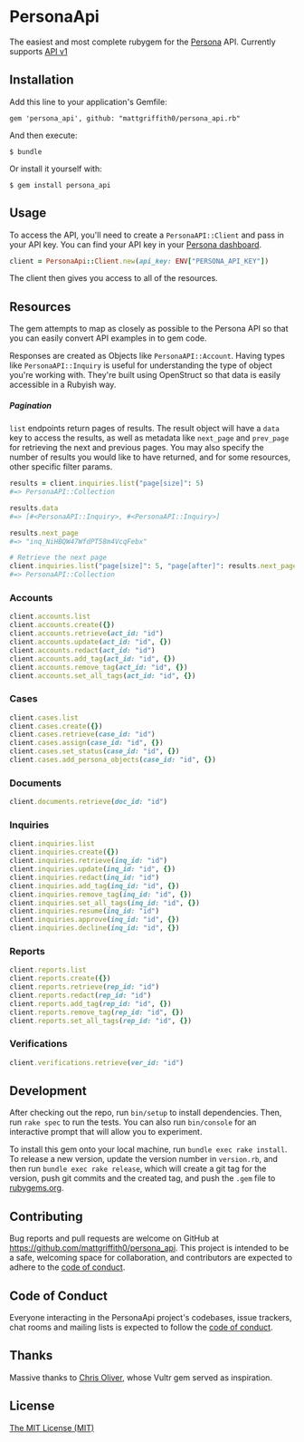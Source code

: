 # PersonaApi

The easiest and most complete rubygem for the [Persona](https://withpersona.com/) API. Currently supports [API v1](https://docs.withpersona.com/reference/introduction)

## Installation

Add this line to your application's Gemfile:

    gem 'persona_api', github: "mattgriffith0/persona_api.rb"

And then execute:

    $ bundle

Or install it yourself with:

    $ gem install persona_api

## Usage

To access the API, you'll need to create a `PersonaAPI::Client` and pass in your API key. You can find your API key in your [Persona dashboard](https://app.withpersona.com/dashboard/api-configuration).

```ruby
client = PersonaApi::Client.new(api_key: ENV["PERSONA_API_KEY"])
```
The client then gives you access to all of the resources.

## Resources

The gem attempts to map as closely as possible to the Persona API so that you can easily convert API examples in to gem code.

Responses are created as Objects like `PersonaAPI::Account`. Having types like `PersonaAPI::Inquiry` is useful for understanding the type of object you're working with. They're built using OpenStruct so that data is easily accessible in a Rubyish way.

##### Pagination

 `list` endpoints return pages of results. The result object will have a `data` key to access the results, as well as metadata like `next_page` and `prev_page` for retrieving the next and previous pages. You may also specify the number of results you would like to have returned, and for some resources, other specific filter params.

```ruby
results = client.inquiries.list("page[size]": 5)
#=> PersonaAPI::Collection

results.data
#=> [#<PersonaAPI::Inquiry>, #<PersonaAPI::Inquiry>]

results.next_page
#=> "inq_NiHBQW47WfdPT58m4VcqFebx"

# Retrieve the next page
client.inquiries.list("page[size]": 5, "page[after]": results.next_page)
#=> PersonaAPI::Collection
```

### Accounts

```ruby
client.accounts.list
client.accounts.create({})
client.accounts.retrieve(act_id: "id")
client.accounts.update(act_id: "id", {})
client.accounts.redact(act_id: "id")
client.accounts.add_tag(act_id: "id", {})
client.accounts.remove_tag(act_id: "id", {})
client.accounts.set_all_tags(act_id: "id", {})
```

### Cases

```ruby
client.cases.list
client.cases.create({})
client.cases.retrieve(case_id: "id")
client.cases.assign(case_id: "id", {})
client.cases.set_status(case_id: "id", {})
client.cases.add_persona_objects(case_id: "id", {})
```

### Documents

```ruby
client.documents.retrieve(doc_id: "id")
```

### Inquiries

```ruby
client.inquiries.list
client.inquiries.create({})
client.inquiries.retrieve(inq_id: "id")
client.inquiries.update(inq_id: "id", {})
client.inquiries.redact(inq_id: "id")
client.inquiries.add_tag(inq_id: "id", {})
client.inquiries.remove_tag(inq_id: "id", {})
client.inquiries.set_all_tags(inq_id: "id", {})
client.inquiries.resume(inq_id: "id")
client.inquiries.approve(inq_id: "id", {})
client.inquiries.decline(inq_id: "id", {})
```

### Reports

```ruby
client.reports.list
client.reports.create({})
client.reports.retrieve(rep_id: "id")
client.reports.redact(rep_id: "id")
client.reports.add_tag(rep_id: "id", {})
client.reports.remove_tag(rep_id: "id", {})
client.reports.set_all_tags(rep_id: "id", {})
```

### Verifications

```ruby
client.verifications.retrieve(ver_id: "id")
```

## Development

After checking out the repo, run `bin/setup` to install dependencies. Then, run `rake spec` to run the tests. You can also run `bin/console` for an interactive prompt that will allow you to experiment.

To install this gem onto your local machine, run `bundle exec rake install`. To release a new version, update the version number in `version.rb`, and then run `bundle exec rake release`, which will create a git tag for the version, push git commits and the created tag, and push the `.gem` file to [rubygems.org](https://rubygems.org).

## Contributing

Bug reports and pull requests are welcome on GitHub at https://github.com/mattgriffith0/persona_api. This project is intended to be a safe, welcoming space for collaboration, and contributors are expected to adhere to the [code of conduct](https://github.com/mattgriffith0/persona_api/blob/master/CODE_OF_CONDUCT.md).

## Code of Conduct

Everyone interacting in the PersonaApi project's codebases, issue trackers, chat rooms and mailing lists is expected to follow the [code of conduct](https://github.com/[USERNAME]/persona_api/blob/master/CODE_OF_CONDUCT.md).


## Thanks
Massive thanks to [Chris Oliver](https://github.com/excid3), whose Vultr gem served as inspiration.

## License

[The MIT License (MIT)](https://github.com/mattgriffith0/persona_api/blob/main/LICENSE.txt)